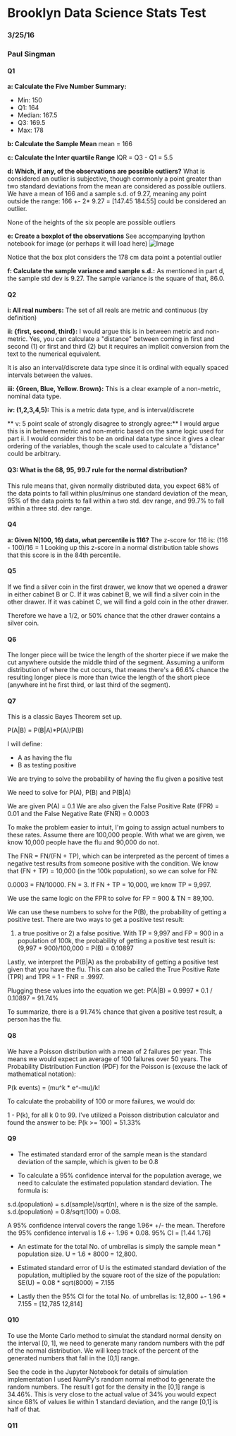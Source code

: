 # Brooklyn Data Science Stats Test
### 3/25/16
### Paul Singman

#### Q1

**a: Calculate the Five Number Summary:**
* Min: 150
* Q1: 164
* Median: 167.5
* Q3: 169.5
* Max: 178

**b: Calculate the Sample Mean**
mean = 166

**c: Calculate the Inter quartile Range**
IQR = Q3 - Q1 = 5.5

**d: Which, if any, of the observations are possible outliers?**
What is considered an outlier is subjective, though commonly
a point greater than two standard deviations from the mean
are considered as possible outliers. We have a mean of 166 and
a sample s.d. of 9.27, meaning any point outside the range:
166 +- 2* 9.27 = [147.45 184.55] could be considered an outlier.

None of the heights of the six people are possible outliers

**e: Create a boxplot of the observations**
See accompanying Ipython notebook for image (or perhaps it will load here)
![Image](../static/boxplotq1.png?raw=True)

Notice that the box plot considers the 178 cm data point
a potential outlier

**f: Calculate the sample variance and sample s.d.:**
As mentioned in part d, the sample std dev is 9.27.
The sample variance is the square of that, 86.0.


#### Q2

**i: All real numbers:**
The set of all reals are metric and continuous (by definition)

**ii: {first, second, third}:**
I would argue this is in between metric and non-metric. Yes, you can
calculate a "distance" between coming in first and second (1) or 
first and third (2) but it requires an implicit conversion from
the text to the numerical equivalent.

It is also an interval/discrete data type since it is ordinal with
equally spaced intervals between the values.

**iii: {Green, Blue, Yellow. Brown}:**
This is a clear example of a non-metric, nominal data type.

**iv: (1,2,3,4,5):**
This is a metric data type, and is interval/discrete

** v: 5 point scale of strongly disagree to strongly agree:**
I would argue this is in between metric and non-metric based on the same logic
used for part ii. I would consider this to be an ordinal data type since it
gives a clear ordering of the variables, though the scale used to calculate a 
"distance" could be arbitrary.


#### Q3: What is the 68, 95, 99.7 rule for the normal distribution?

This rule means that, given normally distributed data, you expect 68%
of the data points to fall within plus/minus one standard deviation of the mean,
95% of the data points to fall within a two std. dev range, and 99.7%
to fall within a three std. dev range.

#### Q4

**a: Given N(100, 16) data, what percentile is 116?**
The z-score for 116 is: (116 - 100)/16 = 1
Looking up this z-score in a normal distribution table
shows that this score is in the 84th percentile.

#### Q5
If we find a silver coin in the first drawer, we know that we opened a drawer
in either cabinet B or C. If it was cabinet B, we will find a silver coin in the
other drawer. If it was cabinet C, we will find a gold coin in the other drawer.

Therefore we have a 1/2, or 50% chance that the other
drawer contains a silver coin.

#### Q6
The longer piece will be twice the length of the shorter piece
if we make the cut anywhere outside the middle third of the segment.
Assuming a uniform distribution of where the cut occurs, that means there's
a 66.6% chance the resulting longer piece is more than twice the length
of the short piece (anywhere int he first third, or last third of the segment).

#### Q7

This is a classic Bayes Theorem set up.

P(A|B) = P(B|A)*P(A)/P(B)

I will define:
* A as having the flu
* B as testing positive

We are trying to solve the probability of having the flu given a positive test

We need to solve for P(A), P(B) and P(B|A)

We are given P(A) = 0.1
We are also given the False Positive Rate (FPR) = 0.01
and the False Negative Rate (FNR) = 0.0003

To make the problem easier to intuit, I'm going to assign actual numbers to these rates.
Assume there are 100,000 people. With what we are given, we know 10,000 people have the flu
and 90,000 do not.

The FNR = FN/(FN + TP), which can be interpreted as the percent of
times a negative test results from someone positive with the condition.
We know that (FN + TP) = 10,000 (in the 100k population), so we can solve for FN:

0.0003 = FN/10000. FN = 3. If FN + TP = 10,000, we know TP = 9,997.

We use the same logic on the FPR to solve for FP = 900 & TN = 89,100.

We can use these numbers to solve for the P(B), the probability
of getting a positive test. There are two ways to get a positive test result:
1) a true positive or 2) a false positive. With TP = 9,997 and FP = 900 in a
population of 100k, the probability of getting a positive test result is:
(9,997 + 900)/100,000 = P(B) = 0.10897

Lastly, we interpret the P(B|A) as the probability of getting a positive test
given that you have the flu. This can also be called the True Positive Rate (TPR) and
TPR = 1 - FNR = .9997.

Plugging these values into the equation we get:
P(A|B) = 0.9997 * 0.1 / 0.10897 = 91.74%

To summarize, there is a 91.74% chance that given a positive test result,
a person has the flu.

#### Q8

We have a Poisson distribution with a mean of 2 failures per year. This means we would expect
an average of 100 failures over 50 years. The Probability Distribution Function (PDF) for 
the Poisson is (excuse the lack of mathematical notation):

P(k events) = (mu^k * e^-mu)/k!

To calculate the probability of 100 or more failures, we would do:

1 - P(k), for all k 0 to 99. I've utilized a Poisson distribution calculator and found
the answer to be: P(k >= 100) = 51.33%

#### Q9

* The estimated standard error of the sample mean is the standard deviation of
the sample, which is given to be 0.8

* To calculate a 95% confidence interval for the population average, we need to calculate
the estimated population standard deviation. The formula is:

s.d.(population) = s.d(sample)/sqrt(n), where n is the size of the sample.
s.d.(population) = 0.8/sqrt(100) = 0.08.

A 95% confidence interval covers the range 1.96* +/- the mean.
Therefore the 95% confidence interval is 1.6 +- 1.96 * 0.08.
95% CI = [1.44 1.76]

* An estimate for the total No. of umbrellas is simply the sample mean * population size.
U = 1.6 * 8000 = 12,800.

* Estimated standard error of U is the estimated standard deviation of the population,
multiplied by the square root of the size of the population:
SE(U) = 0.08 * sqrt(8000) = 7.155

* Lastly then the 95% CI for the total No. of umbrellas is:
12,800 +- 1.96 * 7.155 = [12,785 12,814]

#### Q10

To use the Monte Carlo method to simulat the standard normal density on the interval [0, 1],
we need to generate many random numbers with the pdf of the normal distribution. We will keep track
of the percent of the generated numbers that fall in the [0,1] range.

See the code in the Jupyter Notebook for details of simulation implementation
I used NumPy's random normal method to generate the random numbers.
The result I got for the density in the [0,1] range is 34.46%.
This is very close to the actual value of 34% you would expect since
68% of values lie within 1 standard deviation, and the range [0,1] is half of that.

#### Q11



